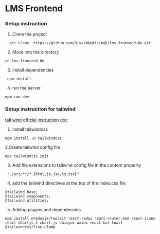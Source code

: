 # LMS Frontend

### Setup instruction

1. Clone the project

```
  git clone  https://github.com/Diveshkedisingh/lms-frontend-hn.git
```

2. Move into the directory

```
cd lms-frontend-hn
```

3. install dependencies
```
 npm install
```

4. run the server
```
npm run dev
```

### Setup instruction for tailwind

[tail wind official instruction doc](https://tailwindcss.com/docs/installation)

1. Install tailwindcss
```
npm install -D tailwindcss
```
2.Create tailwind config file
```
npx tailwindcss init
```

3. Add file extensions to tailwind config file in the content property
```
 "./src/**/*.{html,js,jsx,ts,tsx}"
```

4. add the tailwind directives at the top of the index.css file
```
@tailwind base;
@tailwind components;
@tailwind utilities;

```

5. Adding plugins and dependencies
```
npm install @reduxjs/toolkit react-redux react-router-dom react-icons react-chartjs-2 chart.js daisyui axios react-hot-toast @tailwindcss/line-clamp

```
